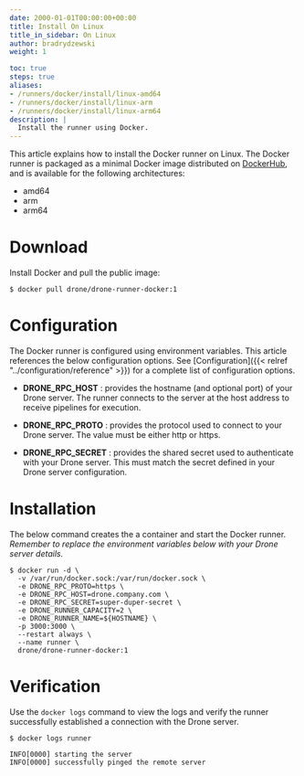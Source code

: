```yaml
---
date: 2000-01-01T00:00:00+00:00
title: Install On Linux
title_in_sidebar: On Linux
author: bradrydzewski
weight: 1

toc: true
steps: true
aliases:
- /runners/docker/install/linux-amd64
- /runners/docker/install/linux-arm
- /runners/docker/install/linux-arm64
description: |
  Install the runner using Docker.
---
```


This article explains how to install the Docker runner on Linux. The Docker runner is packaged as a minimal Docker image distributed on [DockerHub](https://hub.docker.com/r/drone/drone-runner-docker), and is available for the following architectures:

* amd64
* arm
* arm64

# Download

Install Docker and pull the public image:

```
$ docker pull drone/drone-runner-docker:1
```

# Configuration

The Docker runner is configured using environment variables. This article references the below configuration options. See [Configuration]({{< relref "../configuration/reference" >}}) for a complete list of configuration options.

* __DRONE_RPC_HOST__
  : provides the hostname (and optional port) of your Drone server. The runner connects to the server at the host address to receive pipelines for execution.

* __DRONE_RPC_PROTO__
  : provides the protocol used to connect to your Drone server. The value must be either http or https.

* __DRONE_RPC_SECRET__
  : provides the shared secret used to authenticate with your Drone server. This must match the secret defined in your Drone server configuration.

# Installation

The below command creates the a container and start the Docker runner. _Remember to replace the environment variables below with your Drone server details._

```
$ docker run -d \
  -v /var/run/docker.sock:/var/run/docker.sock \
  -e DRONE_RPC_PROTO=https \
  -e DRONE_RPC_HOST=drone.company.com \
  -e DRONE_RPC_SECRET=super-duper-secret \
  -e DRONE_RUNNER_CAPACITY=2 \
  -e DRONE_RUNNER_NAME=${HOSTNAME} \
  -p 3000:3000 \
  --restart always \
  --name runner \
  drone/drone-runner-docker:1
```

# Verification

Use the `docker logs` command to view the logs and verify the runner successfully established a connection with the Drone server.

```
$ docker logs runner

INFO[0000] starting the server
INFO[0000] successfully pinged the remote server 
```